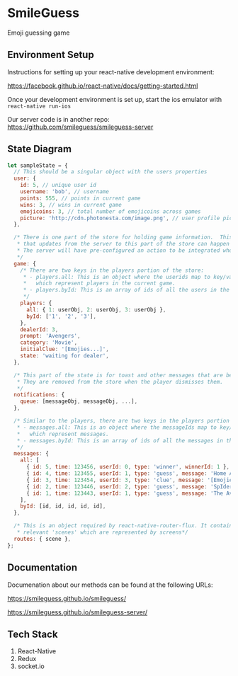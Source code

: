 # SmileGuess
Emoji guessing game

## Environment Setup

Instructions for setting up your react-native development environment:

https://facebook.github.io/react-native/docs/getting-started.html

Once your development environment is set up, start the ios emulator with `react-native run-ios`

Our server code is in another repo:
https://github.com/smileguess/smileguess-server

## State Diagram

```javascript
let sampleState = {
  // This should be a singular object with the users properties
  user: {
    id: 5, // unique user id
    username: 'bob', // username
    points: 555, // points in current game
    wins: 3, // wins in current game
    emojicoins: 3, // total number of emojicoins across games
    picture: 'http://cdn.photonesta.com/image.png', // user profile pic
  },

  /* There is one part of the store for holding game information.  This is so
   * that updates from the server to this part of the store can happen in a simple way.
   * The server will have pre-configured an action to be integrated wholesale into the store.
   */
  game: {
    /* There are two keys in the players portion of the store:
     * - players.all: This is an object where the userids map to key/value objects
     *   which represent players in the current game.
     * - players.byId: This is an array of ids of all the users in the game.
     */
    players: {
      all: { 1: userObj, 2: userObj, 3: userObj },
      byId: ['1', '2', '3'],
    },
    dealerId: 3,
    prompt: 'Avengers',
    category: 'Movie',
    initialClue: '[Emojies...]',
    state: 'waiting for dealer',
  },

  /* This part of the state is for toast and other messages that are being displayed.
   * They are removed from the store when the player dismisses them.
   */
  notifications: {
    queue: [messageObj, messageObj, ...],
  },

  /* Similar to the players, there are two keys in the players portion of the store:
   * - messages.all: This is an object where the messageIds map to key/value objects
   *   which represent messages.
   * - messages.byId: This is an array of ids of all the messages in the game.
   */
  messages: {
    all: [
      { id: 5, time: 123456, userId: 0, type: 'winner', winnerId: 1 },
      { id: 4, time: 123455, userId: 1, type: 'guess', message: 'Home Alone' },
      { id: 3, time: 123454, userId: 3, type: 'clue', message: '[Emojies...]' },
      { id: 2, time: 123446, userId: 2, type: 'guess', message: 'SpIderman' },
      { id: 1, time: 123443, userId: 1, type: 'guess', message: 'The Avengers' },
    ],
    byId: [id, id, id, id, id],
  },

  /* This is an object required by react-native-router-flux. It contains
   * relevant 'scenes' which are represented by screens*/
  routes: { scene },
};
```

## Documentation

Documenation about our methods can be found at the following URLs:

https://smileguess.github.io/smileguess/

https://smileguess.github.io/smileguess-server/

## Tech Stack

1.  React-Native
2.  Redux
3.  socket.io
